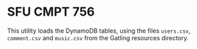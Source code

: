 # SFU CMPT 756

This utility loads the DynamoDB tables, using the files `users.csv`, `comment.csv`
and `music.csv` from the Gatling resources directory.

